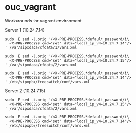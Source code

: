 ouc_vagrant
===========

Workarounds for vagrant environment

Server 1 (10.24.7.14)

```
sudo -E sed -i.orig '/<X-PRE-PROCESS.*default_password/i\
  <X-PRE-PROCESS cmd="set" data="local_ip_v4=10.24.7.14"/>
' /var/sipxdata/cfdata/1/vars.xml
```

```
sudo -E sed -i.orig '/<X-PRE-PROCESS.*default_password/i\
  <X-PRE-PROCESS cmd="set" data="local_ip_v4=10.24.7.15"/>
' /var/sipxdata/cfdata/2/vars.xml
```

```
sudo -E sed -i.orig '/<X-PRE-PROCESS.*default_password/i\
  <X-PRE-PROCESS cmd="set" data="local_ip_v4=10.24.7.14"/>
' /etc/sipxpbx/freeswitch/conf/vars.xml
```

Server 2 (10.24.7.15)

```
sudo -E sed -i.orig '/<X-PRE-PROCESS.*default_password/i\
  <X-PRE-PROCESS cmd="set" data="local_ip_v4=10.24.7.15"/>
' /var/sipxdata/cfdata/2/vars.xml
```

```
sudo -E sed -i.orig '/<X-PRE-PROCESS.*default_password/i\
  <X-PRE-PROCESS cmd="set" data="local_ip_v4=10.24.7.14"/>
' /etc/sipxpbx/freeswitch/conf/vars.xml
```
